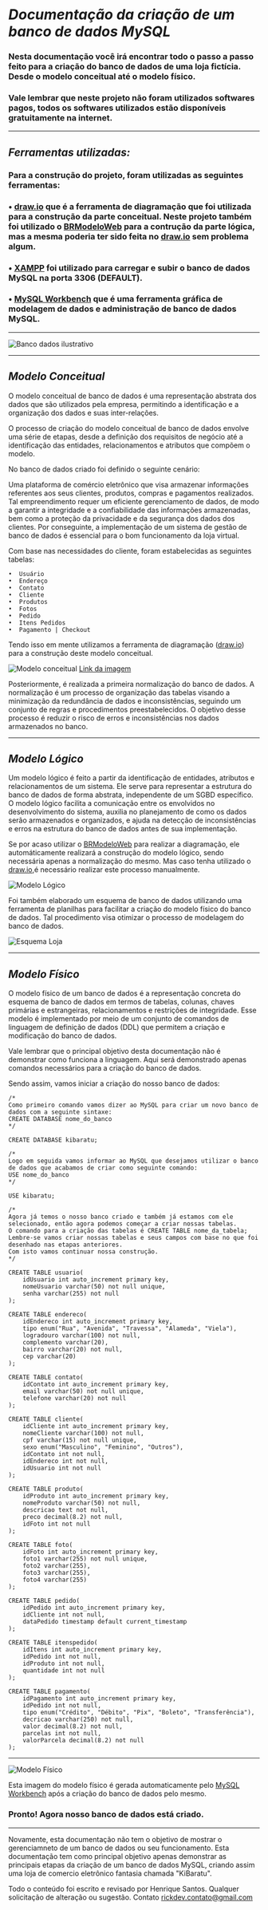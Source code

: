 # _Documentação da criação de um banco de dados MySQL_
### Nesta documentação você irá encontrar todo o passo a passo feito para a criação do banco de dados de uma loja fictícia. Desde o modelo conceitual até o modelo físico.
### Vale lembrar que neste projeto não foram utilizados softwares pagos, todos os softwares utilizados estão disponíveis gratuitamente na internet.

--------

## _Ferramentas utilizadas:_
### Para a construção do projeto, foram utilizadas as seguintes ferramentas:
###  • [draw.io](https://app.diagrams.net/) que é a ferramenta de diagramação que foi utilizada para a construção da parte conceitual. Neste projeto também foi utilizado o  [BRModeloWeb](https://www.brmodeloweb.com/lang/pt-br/index.html) para a contrução da parte lógica, mas a mesma poderia ter sido feita no [draw.io](https://app.diagrams.net/) sem problema algum.
### • [XAMPP](https://www.apachefriends.org/pt_br/index.html) foi utilizado para carregar e subir o banco de dados MySQL na porta 3306 (DEFAULT).
### • [MySQL Workbench](https://www.mysql.com/products/workbench/) que é uma ferramenta gráfica de modelagem de dados e administração de banco de dados MySQL.

--------

![Banco dados ilustrativo](bancowp.png)

--------

## _Modelo Conceitual_
O modelo conceitual de banco de dados é uma representação abstrata dos dados que são utilizados pela empresa, permitindo a identificação e a organização dos dados e suas inter-relações.

O processo de criação do modelo conceitual de banco de dados envolve uma série de etapas, desde a definição dos requisitos de negócio até a identificação das entidades, relacionamentos e atributos que compõem o modelo. 

No banco de dados criado foi definido o seguinte cenário:

Uma plataforma de comércio eletrônico que visa armazenar informações referentes aos seus clientes, produtos, compras e pagamentos realizados. Tal empreendimento requer um eficiente gerenciamento de dados, de modo a garantir a integridade e a confiabilidade das informações armazenadas, bem como a proteção da privacidade e da segurança dos dados dos clientes. Por conseguinte, a implementação de um sistema de gestão de banco de dados é essencial para o bom funcionamento da loja virtual.

Com base nas necessidades do cliente, foram estabelecidas as seguintes tabelas:

    •  Usuário
    •  Endereço
    •  Contato
    •  Cliente
    •  Produtos
    •  Fotos
    •  Pedido
    •  Itens Pedidos
    •  Pagamento | Checkout

Tendo isso em mente utilizamos a ferramenta de diagramação ([draw.io](https://app.diagrams.net/)) para a construção deste modelo conceitual.

![Modelo conceitual](modeloconceitual2.png)
[Link da imagem](https://drive.google.com/file/d/1wyUwDbKeKQNBsrkjJGeMFpyywYh6EGBd/view?usp=sharing)

Posteriormente, é realizada a primeira normalização do banco de dados. A normalização é um processo de organização das tabelas visando a minimização da redundância de dados e inconsistências, seguindo um conjunto de regras e procedimentos preestabelecidos. O objetivo desse processo é reduzir o risco de erros e inconsistências nos dados armazenados no banco.

--------

## _Modelo Lógico_
Um modelo lógico é feito a partir da identificação de entidades, atributos e relacionamentos de um sistema. Ele serve para representar a estrutura do banco de dados de forma abstrata, independente de um SGBD específico. O modelo lógico facilita a comunicação entre os envolvidos no desenvolvimento do sistema, auxilia no planejamento de como os dados serão armazenados e organizados, e ajuda na detecção de inconsistências e erros na estrutura do banco de dados antes de sua implementação.

Se por acaso utilizar o [BRModeloWeb](https://www.brmodeloweb.com/lang/pt-br/index.html) para realizar a diagramação, ele automáticamente realizará a construção do modelo lógico, sendo necessária apenas a normalização do mesmo. Mas caso tenha utilizado o [draw.io](https://app.diagrams.net/),é necessário realizar este processo manualmente.

![Modelo Lógico](modelologico.png)

Foi também elaborado um esquema de banco de dados utilizando uma ferramenta de planilhas para facilitar a criação do modelo físico do banco de dados. Tal procedimento visa otimizar o processo de modelagem do banco de dados.

![Esquema Loja](esquemabancoloja.png)

--------

## _Modelo Físico_
O modelo físico de um banco de dados é a representação concreta do esquema de banco de dados em termos de tabelas, colunas, chaves primárias e estrangeiras, relacionamentos e restrições de integridade. Esse modelo é implementado por meio de um conjunto de comandos de linguagem de definição de dados (DDL) que permitem a criação e modificação do banco de dados. 

Vale lembrar que o principal objetivo desta documentação não é demonstrar como funciona a linguagem. Aqui será demonstrado apenas comandos necessários para a criação do banco de dados. 

Sendo assim, vamos iniciar a criação do nosso banco de dados:
```
/* 
Como primeiro comando vamos dizer ao MySQL para criar um novo banco de dados com a seguinte sintaxe:
CREATE DATABASE nome_do_banco
*/
```
```
CREATE DATABASE kibaratu;
```
```
/*
Logo em seguida vamos informar ao MySQL que desejamos utilizar o banco de dados que acabamos de criar como seguinte comando:
USE nome_do_banco
*/
```
```
USE kibaratu;
```
```
/*
Agora já temos o nosso banco criado e também já estamos com ele selecionado, então agora podemos começar a criar nossas tabelas.
O comando para a criação das tabelas é CREATE TABLE nome_da_tabela;
Lembre-se vamos criar nossas tabelas e seus campos com base no que foi desenhado nas etapas anteriores.
Com isto vamos continuar nossa construção. 
*/
```
```
CREATE TABLE usuario(
    idUsuario int auto_increment primary key,
    nomeUsuario varchar(50) not null unique,
    senha varchar(255) not null
);
```
```
CREATE TABLE endereco(
    idEndereco int auto_increment primary key,
    tipo enum("Rua", "Avenida", "Travessa", "Alameda", "Viela"),
    logradouro varchar(100) not null,
    complemento varchar(20),
    bairro varchar(20) not null,
    cep varchar(20)
);
```
```
CREATE TABLE contato(
    idContato int auto_increment primary key,
    email varchar(50) not null unique,
    telefone varchar(20) not null
);
```
```
CREATE TABLE cliente(
    idCliente int auto_increment primary key,
    nomeCliente varchar(100) not null,
    cpf varchar(15) not null unique,
    sexo enum("Masculino", "Feminino", "Outros"),
    idContato int not null,
    idEndereco int not null,
    idUsuario int not null
);
```
```
CREATE TABLE produto(
    idProduto int auto_increment primary key,
    nomeProduto varchar(50) not null,
    descricao text not null,
    preco decimal(8.2) not null,
    idFoto int not null
);
```
```
CREATE TABLE foto(
    idFoto int auto_increment primary key,
    foto1 varchar(255) not null unique,
    foto2 varchar(255),
    foto3 varchar(255),
    foto4 varchar(255)
);
```
```
CREATE TABLE pedido(
    idPedido int auto_increment primary key,
    idCliente int not null,
    dataPedido timestamp default current_timestamp
);
```
```
CREATE TABLE itenspedido(
    idItens int auto_increment primary key,
    idPedido int not null,
    idProduto int not null,
    quantidade int not null
);
```
```
CREATE TABLE pagamento(
    idPagamento int auto_increment primary key,
    idPedido int not null,
    tipo enum("Crédito", "Débito", "Pix", "Boleto", "Transferência"),
    decricao varchar(250) not null,
    valor decimal(8.2) not null,
    parcelas int not null,
    valorParcela decimal(8.2) not null
);
```

-----

![Modelo Físico](modelofisico1.2.png)

Esta imagem do modelo físico é gerada automaticamente pelo [MySQL Workbench](https://www.mysql.com/products/workbench/) após a criação do banco de dados pelo mesmo.

### Pronto! Agora nosso banco de dados está criado.

------

Novamente, esta documentação não tem o objetivo de mostrar o gerenciamneto de um banco de dados ou seu funcionamento. Esta documentação tem como principal objetivo apenas demonstrar as principais etapas da criação de um banco de dados MySQL, criando assim uma loja de comercio eletrônico fantasia chamada "KiBaratu".

Todo o conteúdo foi escrito e revisado por Henrique Santos. Qualquer solicitação de alteração ou sugestão. Contato rickdev.contato@gmail.com